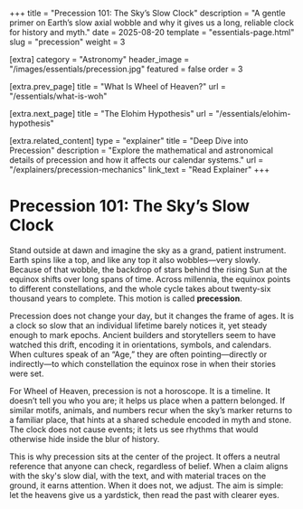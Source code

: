 +++
title = "Precession 101: The Sky’s Slow Clock"
description = "A gentle primer on Earth’s slow axial wobble and why it gives us a long, reliable clock for history and myth."
date = 2025-08-20
template = "essentials-page.html"
slug = "precession"
weight = 3

[extra]
category = "Astronomy"
header_image = "/images/essentials/precession.jpg"
featured = false
order = 3

[extra.prev_page]
title = "What Is Wheel of Heaven?"
url = "/essentials/what-is-woh"

[extra.next_page]
title = "The Elohim Hypothesis"
url = "/essentials/elohim-hypothesis"

[extra.related_content]
type = "explainer"
title = "Deep Dive into Precession"
description = "Explore the mathematical and astronomical details of precession and how it affects our calendar systems."
url = "/explainers/precession-mechanics"
link_text = "Read Explainer"
+++

# Precession 101: The Sky’s Slow Clock

Stand outside at dawn and imagine the sky as a grand, patient instrument. Earth spins like a top, and like any top it also wobbles—very slowly. Because of that wobble, the backdrop of stars behind the rising Sun at the equinox shifts over long spans of time. Across millennia, the equinox points to different constellations, and the whole cycle takes about twenty-six thousand years to complete. This motion is called **precession**.

Precession does not change your day, but it changes the frame of ages. It is a clock so slow that an individual lifetime barely notices it, yet steady enough to mark epochs. Ancient builders and storytellers seem to have watched this drift, encoding it in orientations, symbols, and calendars. When cultures speak of an “Age,” they are often pointing—directly or indirectly—to which constellation the equinox rose in when their stories were set.

For Wheel of Heaven, precession is not a horoscope. It is a timeline. It doesn’t tell you who you are; it helps us place when a pattern belonged. If similar motifs, animals, and numbers recur when the sky’s marker returns to a familiar place, that hints at a shared schedule encoded in myth and stone. The clock does not cause events; it lets us see rhythms that would otherwise hide inside the blur of history.

This is why precession sits at the center of the project. It offers a neutral reference that anyone can check, regardless of belief. When a claim aligns with the sky's slow dial, with the text, and with material traces on the ground, it earns attention. When it does not, we adjust. The aim is simple: let the heavens give us a yardstick, then read the past with clearer eyes.
